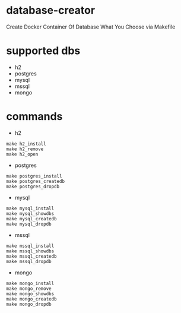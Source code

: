 # database-creator

Create Docker Container Of Database What You Choose via Makefile


# supported dbs

- h2
- postgres
- mysql
- mssql
- mongo


# commands

- h2
~~~
make h2_install
make h2_remove
make h2_open
~~~

- postgres
~~~
make postgres_install 
make postgres_createdb 
make postgres_dropdb
~~~

- mysql
~~~
make mysql_install 
make mysql_showdbs 
make mysql_createdb 
make mysql_dropdb
~~~

- mssql
~~~
make mssql_install 
make mssql_showdbs 
make mssql_createdb 
make mssql_dropdb
~~~


- mongo
~~~
make mongo_install 
make mongo_remove
make mongo_showdbs 
make mongo_createdb 
make mongo_dropdb
~~~

